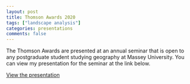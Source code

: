 ```yaml
---
layout: post
title: Thomson Awards 2020
tags: ["landscape analysis"]
categories: presentations
comments: false
---
```

The Thomson Awards are presented at an annual seminar that is open to any postgraduate student studying geography at Massey University. You can view my presentation for the seminar at the link below.

[View the presentation](/presentations/thomson_award_2020.pdf)